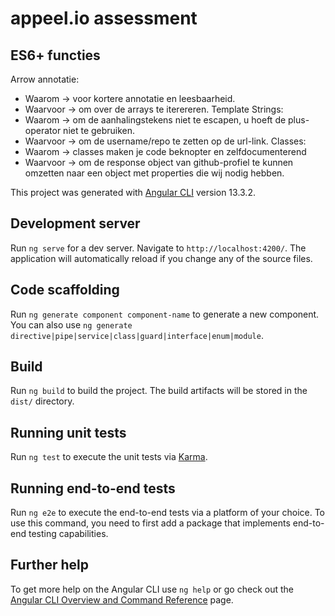 # appeel.io assessment

## ES6+ functies
Arrow annotatie: 
* Waarom -> voor kortere annotatie en leesbaarheid.
* Waarvoor -> om over de arrays te iterereren.
Template Strings: 
* Waarom -> om de aanhalingstekens niet te escapen, u hoeft de plus-operator niet te gebruiken.
* Waarvoor -> om de username/repo te zetten op de url-link.
Classes: 
* Waarom -> classes maken je code beknopter en zelfdocumenterend
* Waarvoor -> om de response object van github-profiel te kunnen omzetten naar een object met properties die wij nodig hebben.

This project was generated with [Angular CLI](https://github.com/angular/angular-cli) version 13.3.2.

## Development server

Run `ng serve` for a dev server. Navigate to `http://localhost:4200/`. The application will automatically reload if you change any of the source files.

## Code scaffolding

Run `ng generate component component-name` to generate a new component. You can also use `ng generate directive|pipe|service|class|guard|interface|enum|module`.

## Build

Run `ng build` to build the project. The build artifacts will be stored in the `dist/` directory.

## Running unit tests

Run `ng test` to execute the unit tests via [Karma](https://karma-runner.github.io).

## Running end-to-end tests

Run `ng e2e` to execute the end-to-end tests via a platform of your choice. To use this command, you need to first add a package that implements end-to-end testing capabilities.

## Further help

To get more help on the Angular CLI use `ng help` or go check out the [Angular CLI Overview and Command Reference](https://angular.io/cli) page.
